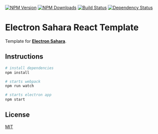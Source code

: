 [![NPM Version][npm-image]][npm-url]
[![NPM Downloads][downloads-image]][downloads-url]
[![Build Status][travis-image]][travis-url]
[![Dependency Status][dependencyci-image]][dependencyci-url]

# Electron Sahara React Template

Template for **[Electron Sahara](https://github.com/VirtuoWorks/electron-sahara)**.

## Instructions

```bash
# install dependencies
npm install

# starts webpack
npm run watch

# starts electron app
npm start
```

## License

[MIT](LICENSE)

[npm-image]: https://img.shields.io/npm/v/@virtuoworks/electron-sahara-template-react.svg
[npm-url]: https://www.npmjs.com/package/@virtuoworks/electron-sahara-template-react
[downloads-image]: https://img.shields.io/npm/dm/@virtuoworks/electron-sahara-template-react.svg
[downloads-url]: https://www.npmjs.com/package/@virtuoworks/electron-sahara-template-react
[travis-image]: https://api.travis-ci.org/VirtuoWorks/electron-sahara-template-react.svg?branch=master
[travis-url]: https://travis-ci.org/VirtuoWorks/electron-sahara-template-react.svg
[dependencyci-image]: https://dependencyci.com/github/VirtuoWorks/electron-sahara-template-react/badge
[dependencyci-url]: https://dependencyci.com/github/VirtuoWorks/electron-sahara-template-react